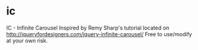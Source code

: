 ic
==

IC - Infinite Carousel
Inspired by Remy Sharp's tutorial located on  http://jqueryfordesigners.com/jquery-infinite-carousel/
Free to use/modify at your own risk.
